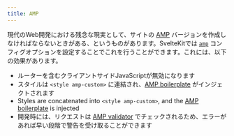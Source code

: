```yaml
---
title: AMP
---
```


現代のWeb開発における残念な現実として、サイトの [AMP](https://amp.dev/) バージョンを作成しなければならないときがある、というものがあります。SvelteKitでは [`amp`](#configuration-amp) コンフィグオプションを設定することでこれを行うことができます。これには、以下の効果があります。

- ルーターを含むクライアントサイドJavaScriptが無効になります
- スタイルは `<style amp-custom>` に連結され、[AMP boilerplate](https://amp.dev/boilerplate/) がインジェクトされます
- Styles are concatenated into `<style amp-custom>`, and the [AMP boilerplate](https://amp.dev/boilerplate/) is injected
- 開発時には、リクエストは [AMP validator](https://validator.ampproject.org/) でチェックされるため、エラーがあれば早い段階で警告を受け取ることができます
